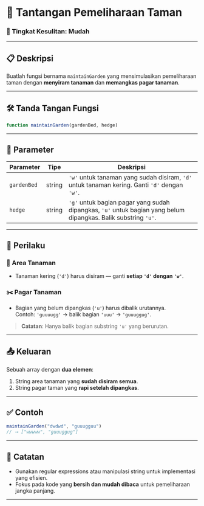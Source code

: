 
# 🌿 Tantangan Pemeliharaan Taman

### 🧩 Tingkat Kesulitan: Mudah

---

## 📋 Deskripsi

Buatlah fungsi bernama `maintainGarden` yang mensimulasikan pemeliharaan taman dengan **menyiram tanaman** dan **memangkas pagar tanaman**.

---

## 🛠️ Tanda Tangan Fungsi

```javascript
function maintainGarden(gardenBed, hedge)
```

---

## 🧪 Parameter

| Parameter   | Tipe   | Deskripsi                                            |
|-------------|--------|------------------------------------------------------|
| `gardenBed` | string | `'w'` untuk tanaman yang sudah disiram, `'d'` untuk tanaman kering. Ganti `'d'` dengan `'w'`. |
| `hedge`     | string | `'g'` untuk bagian pagar yang sudah dipangkas, `'u'` untuk bagian yang belum dipangkas. Balik substring `'u'`. |

---

## 🔄 Perilaku

### 🌱 Area Tanaman

- Tanaman kering (`'d'`) harus disiram — ganti **setiap `'d'` dengan `'w'`**.

### ✂️ Pagar Tanaman

- Bagian yang belum dipangkas (`'u'`) harus dibalik urutannya.  
  Contoh: `'guuuugg'` → balik bagian `'uuu'` → `'guuuggug'`.

> **Catatan**: Hanya balik bagian substring `'u'` yang berurutan.

---

## 📤 Keluaran

Sebuah array dengan **dua elemen**:

1. String area tanaman yang **sudah disiram semua**.
2. String pagar taman yang **rapi setelah dipangkas**.

---

## ✅ Contoh

```javascript
maintainGarden("dwdwd", "guuugguu")
// ➞ ["wwwww", "guuuggug"]
```

---

## 🌟 Catatan

- Gunakan regular expressions atau manipulasi string untuk implementasi yang efisien.
- Fokus pada kode yang **bersih dan mudah dibaca** untuk pemeliharaan jangka panjang.

---
